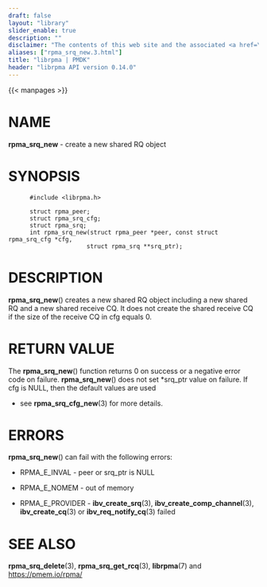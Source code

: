 ```yaml
---
draft: false
layout: "library"
slider_enable: true
description: ""
disclaimer: "The contents of this web site and the associated <a href=\"https://github.com/pmem\">GitHub repositories</a> are BSD-licensed open source."
aliases: ["rpma_srq_new.3.html"]
title: "librpma | PMDK"
header: "librpma API version 0.14.0"
---
```

{{< manpages >}}

[comment]: <> (SPDX-License-Identifier: BSD-3-Clause)
[comment]: <> (Copyright 2020-2022, Intel Corporation)

NAME
====

**rpma\_srq\_new** - create a new shared RQ object

SYNOPSIS
========

          #include <librpma.h>

          struct rpma_peer;
          struct rpma_srq_cfg;
          struct rpma_srq;
          int rpma_srq_new(struct rpma_peer *peer, const struct rpma_srq_cfg *cfg,
                          struct rpma_srq **srq_ptr);

DESCRIPTION
===========

**rpma\_srq\_new**() creates a new shared RQ object including a new
shared RQ and a new shared receive CQ. It does not create the shared
receive CQ if the size of the receive CQ in cfg equals 0.

RETURN VALUE
============

The **rpma\_srq\_new**() function returns 0 on success or a negative
error code on failure. **rpma\_srq\_new**() does not set \*srq\_ptr
value on failure. If cfg is NULL, then the default values are used

-   see **rpma\_srq\_cfg\_new**(3) for more details.

ERRORS
======

**rpma\_srq\_new**() can fail with the following errors:

-   RPMA\_E\_INVAL - peer or srq\_ptr is NULL

-   RPMA\_E\_NOMEM - out of memory

-   RPMA\_E\_PROVIDER - **ibv\_create\_srq**(3),
    **ibv\_create\_comp\_channel**(3), **ibv\_create\_cq**(3) or
    **ibv\_req\_notify\_cq**(3) failed

SEE ALSO
========

**rpma\_srq\_delete**(3), **rpma\_srq\_get\_rcq**(3), **librpma**(7) and
https://pmem.io/rpma/
